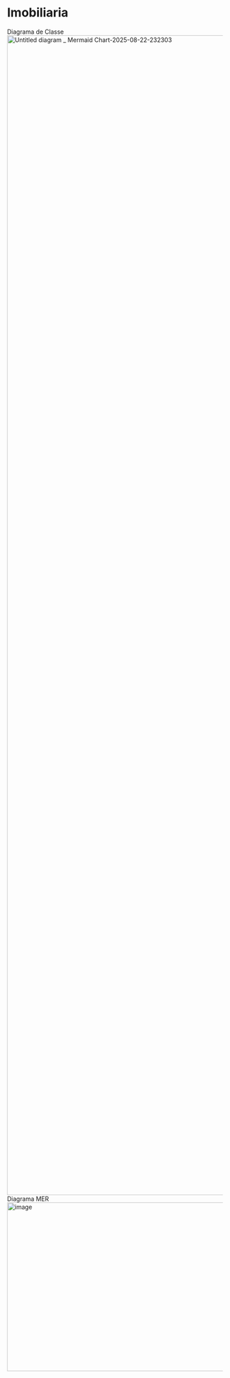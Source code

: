 # Imobiliaria
Diagrama de Classe  
<img width="3840" height="2700" alt="Untitled diagram _ Mermaid Chart-2025-08-22-232303" src="https://github.com/user-attachments/assets/05a01561-8421-4fb4-b1cc-3fae46b587d5" />
Diagrama MER  
<img width="698" height="393" alt="image" src="https://github.com/user-attachments/assets/2f6517c2-4249-4a09-98d7-3d9fd182793e" />
